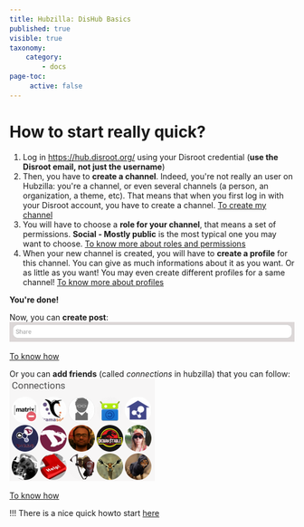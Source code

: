 ```yaml
---
title: Hubzilla: DisHub Basics
published: true
visible: true
taxonomy:
    category:
        - docs
page-toc:
     active: false
---
```


# How to start really quick?
1. Log in https://hub.disroot.org/ using your Disroot credential (**use the Disroot email, not just the username**)
2. Then, you have to **create a channel**. Indeed, you're not really an user on Hubzilla: you're a channel, or even several channels (a person, an organization, a theme, etc). That means that when you first log in with your Disroot account, you have to create a channel. [To create my channel](../channels/creation)
3. You will have to choose a **role for your channel**, that means a set of permissions. **Social - Mostly public** is the most typical one you may want to choose. [To know more about roles and permissions](../permissions)
4. When your new channel is created, you will have to **create a profile** for this channel. You can give as much informations about it as you want. Or as little as you want! You may even create different profiles for a same channel! [To know more about profiles](../channels/profiles)

**You're done!**

Now, you can **create post**:
<br>
![Share_box](en/Share_box.png)

[To know how](../posts)

Or you can **add friends** (called *connections* in hubzilla) that you can follow:
<br>
![Connections](en/Connections.png)

[To know how](../connections)


!!! There is a nice quick howto start [here](https://hub.disroot.org/help/en/tutorials/personal_channel#Create_a_new_channel)
